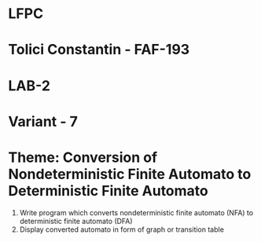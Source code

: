 # LFPC
# Tolici Constantin - FAF-193
# LAB-2
# Variant - 7
# Theme: Conversion of Nondeterministic Finite Automato to Deterministic Finite Automato
1. Write program which converts nondeterministic finite automato (NFA) to deterministic finite automato (DFA)
2. Display converted automato in form of graph or transition table


